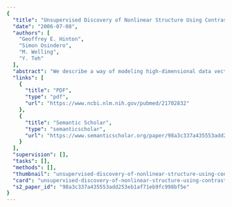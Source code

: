 ```yaml
---
{
  "title": "Unsupervised Discovery of Nonlinear Structure Using Contrastive Backpropagation",
  "date": "2006-07-08",
  "authors": [
    "Geoffrey E. Hinton",
    "Simon Osindero",
    "M. Welling",
    "Y. Teh"
  ],
  "abstract": "We describe a way of modeling high-dimensional data vectors by using an unsupervised, nonlinear, multilayer neural network in which the activity of each neuron-like unit makes an additive contribution to a global energy score that indicates how surprised the network is by the data vector. The connection weights that determine how the activity of each unit depends on the activities in earlier layers are learned by minimizing the energy assigned to data vectors that are actually observed and maximizing the energy assigned to \"confabulations\" that are generated by perturbing an observed data vector in a direction that decreases its energy under the current model.",
  "links": [
    {
      "title": "PDF",
      "type": "pdf",
      "url": "https://www.ncbi.nlm.nih.gov/pubmed/21702832"
    },
    {
      "title": "Semantic Scholar",
      "type": "semanticscholar",
      "url": "https://www.semanticscholar.org/paper/98a3c337a435553add253eb1af71eb9fc998bf5e"
    }
  ],
  "supervision": [],
  "tasks": [],
  "methods": [],
  "thumbnail": "unsupervised-discovery-of-nonlinear-structure-using-contrastive-backpropagation-thumb.jpg",
  "card": "unsupervised-discovery-of-nonlinear-structure-using-contrastive-backpropagation-card.jpg",
  "s2_paper_id": "98a3c337a435553add253eb1af71eb9fc998bf5e"
}
---
```


